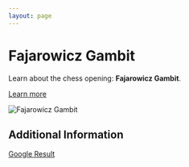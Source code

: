 ```yaml
---
layout: page
---
```

# Fajarowicz Gambit

Learn about the chess opening: **Fajarowicz Gambit**.

[Learn more](https://www.thechesswebsite.com/fajarowicz-gambit-chess-opening/)

![Fajarowicz Gambit](https://www.thechesswebsite.com/wp-content/uploads/2024/02/icK1sq5ouVUGRv0U53eq-32.66.webp)

## Additional Information

[Google Result](https://www.chess.com/openings/Budapest-Gambit-Fajarowicz-Variation)
